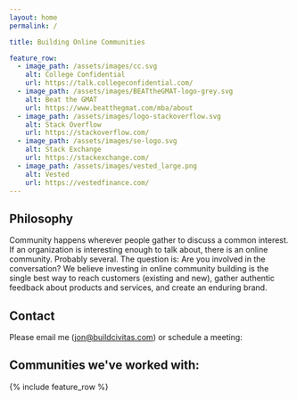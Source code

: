 ```yaml
---
layout: home
permalink: /

title: Building Online Communities

feature_row:
  - image_path: /assets/images/cc.svg
    alt: College Confidential
    url: https://talk.collegeconfidential.com/
  - image_path: /assets/images/BEATtheGMAT-logo-grey.svg
    alt: Beat the GMAT
    url: https://www.beatthegmat.com/mba/about
  - image_path: /assets/images/logo-stackoverflow.svg
    alt: Stack Overflow
    url: https://stackoverflow.com/
  - image_path: /assets/images/se-logo.svg
    alt: Stack Exchange
    url: https://stackexchange.com/
  - image_path: /assets/images/vested_large.png
    alt: Vested
    url: https://vestedfinance.com/
---
```


## Philosophy

Community happens wherever people gather to discuss a common
interest. If an organization is interesting enough to talk about,
there is an online community. Probably several. The question is: Are
you involved in the conversation? We believe investing in online
community building is the single best way to reach customers (existing
and new), gather authentic feedback about products and services, and
create an enduring brand.


## Contact

Please email me (<a class="u-email"
href="mailto:jon@buildcivitas.com">jon@buildcivitas.com</a>) or
schedule a meeting:
 
<!-- Google Calendar Appointment Scheduling begin -->
<link href="https://calendar.google.com/calendar/scheduling-button-script.css" rel="stylesheet">
<script src="https://calendar.google.com/calendar/scheduling-button-script.js" async></script>
<script>
(function() {
  var target = document.currentScript;
  window.addEventListener('load', function() {
    calendar.schedulingButton.load({
      url: 'https://calendar.google.com/calendar/appointments/schedules/AcZssZ2y0Vj4ZTVMGYe1pigrTkWfiTyyoQFgZp9IVUZb1Cltf0AXjVClcq7bhpjZJh04ydx5zxRt22sq?gv=true',
      color: '#039BE5',
      label: "Let's meet!",
      target,
    });
  });
})();
</script>
<!-- end Google Calendar Appointment Scheduling -->


## Communities we've worked with:

{% include feature_row %}

